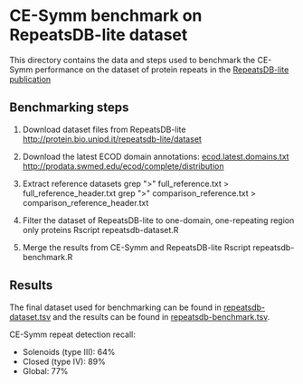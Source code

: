 # CE-Symm benchmark on RepeatsDB-lite dataset

This directory contains the data and steps used to benchmark the CE-Symm performance on the dataset of protein repeats in the [RepeatsDB-lite publication](https://doi.org/10.1093/nar/gky360)

## Benchmarking steps

1. Download dataset files from RepeatsDB-lite
http://protein.bio.unipd.it/repeatsdb-lite/dataset

2. Download the latest ECOD domain annotations: [ecod.latest.domains.txt](http://prodata.swmed.edu/ecod/distributions/ecod.latest.domains.txt)
http://prodata.swmed.edu/ecod/complete/distribution

3. Extract reference datasets
grep ">" full_reference.txt > full_reference_header.txt
grep ">" comparison_reference.txt > comparison_reference_header.txt

4. Filter the dataset of RepeatsDB-lite to one-domain, one-repeating region only proteins
Rscript repeatsdb-dataset.R

5. Merge the results from CE-Symm and RepeatsDB-lite
Rscript repeatsdb-benchmark.R

## Results

The final dataset used for benchmarking can be found in [repeatsdb-dataset.tsv](repeatsdb-dataset.tsv) and the results can be found in [repeatsdb-benchmark.tsv](repeatsdb-benchmark.tsv).

CE-Symm repeat detection recall:
- Solenoids (type III): 64%
- Closed (type IV): 89%
- Global: 77%

